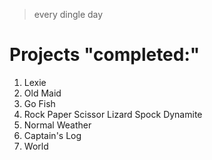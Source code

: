 > every dingle day
# Projects "completed:"
1. Lexie
2. Old Maid
3. Go Fish
4. Rock Paper Scissor Lizard Spock Dynamite
5. Normal Weather
6. Captain's Log
7. World
